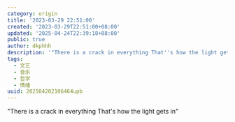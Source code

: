 ```yaml
---
category: origin
title: '2023-03-29 22:51:00'
created: '2023-03-29T22:51:00+08:00'
updated: '2025-04-24T22:39:18+08:00'
public: true
author: dkphhh
description: '"There is a crack in everything That''s how the light gets in……'
tags:
  - 文艺
  - 音乐
  - 哲学
  - 情绪
uuid: 202504202106464upb
---
```


"There is a crack in everything That's how the light gets in"
